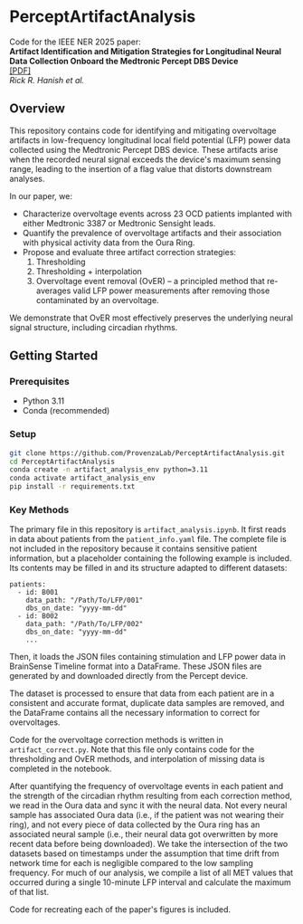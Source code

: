 # PerceptArtifactAnalysis

Code for the IEEE NER 2025 paper:<br>
**Artifact Identification and Mitigation Strategies for Longitudinal Neural Data Collection Onboard the Medtronic Percept DBS Device**<br>
[[PDF]](PerceptArtifacts_NER2025_V2_6.pdf)<br>
*Rick R. Hanish et al.*

## Overview
This repository contains code for identifying and mitigating overvoltage artifacts in low-frequency longitudinal local field potential (LFP) power data collected using the Medtronic Percept DBS device. These artifacts arise when the recorded neural signal exceeds the device's maximum sensing range, leading to the insertion of a flag value that distorts downstream analyses.

In our paper, we:
- Characterize overvoltage events across 23 OCD patients implanted with either Medtronic 3387 or Medtronic Sensight leads.
- Quantify the prevalence of overvoltage artifacts and their association with physical activity data from the Oura Ring.
- Propose and evaluate three artifact correction strategies:
    1. Thresholding
    2. Thresholding + interpolation
    3. Overvoltage event removal (OvER) – a principled method that re-averages valid LFP power measurements after removing those contaminated by an overvoltage.

We demonstrate that OvER most effectively preserves the underlying neural signal structure, including circadian rhythms.

## Getting Started
### Prerequisites
- Python 3.11
- Conda (recommended)

### Setup
```bash
git clone https://github.com/ProvenzaLab/PerceptArtifactAnalysis.git
cd PerceptArtifactAnalysis
conda create -n artifact_analysis_env python=3.11
conda activate artifact_analysis_env
pip install -r requirements.txt
```

### Key Methods
The primary file in this repository is `artifact_analysis.ipynb`. It first reads in data about patients from the `patient_info.yaml` file. The complete file is not included in the repository because it contains sensitive patient information, but a placeholder containing the following example is included. Its contents may be filled in and its structure adapted to different datasets:
```
patients:
  - id: B001
    data_path: "/Path/To/LFP/001"
    dbs_on_date: "yyyy-mm-dd"
  - id: B002
    data_path: "/Path/To/LFP/002"
    dbs_on_date: "yyyy-mm-dd"
    ...
```

Then, it loads the JSON files containing stimulation and LFP power data in BrainSense Timeline format into a DataFrame. These JSON files are generated by and downloaded directly from the Percept device.

The dataset is processed to ensure that data from each patient are in a consistent and accurate format, duplicate data samples are removed, and the DataFrame contains all the necessary information to correct for overvoltages.

Code for the overvoltage correction methods is written in `artifact_correct.py`. Note that this file only contains code for the thresholding and OvER methods, and interpolation of missing data is completed in the notebook.

After quantifying the frequency of overvoltage events in each patient and the strength of the circadian rhythm resulting from each correction method, we read in the Oura data and sync it with the neural data. Not every neural sample has associated Oura data (i.e., if the patient was not wearing their ring), and not every piece of data collected by the Oura ring has an associated neural sample (i.e., their neural data got overwritten by more recent data before being downloaded). We take the intersection of the two datasets based on timestamps under the assumption that time drift from network time for each is negligible compared to the low sampling frequency. For much of our analysis, we compile a list of all MET values that occurred during a single 10-minute LFP interval and calculate the maximum of that list.

Code for recreating each of the paper's figures is included.